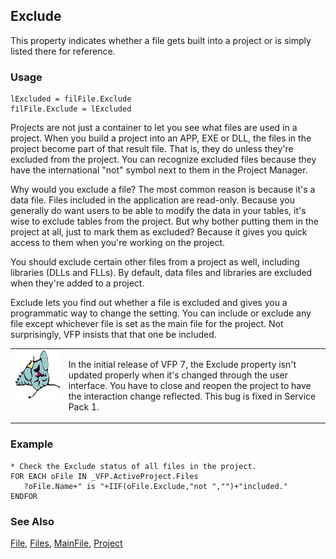 ## Exclude

This property indicates whether a file gets built into a project or is simply listed there for reference.

### Usage

```foxpro
lExcluded = filFile.Exclude
filFile.Exclude = lExcluded
```

Projects are not just a container to let you see what files are used in a project. When you build a project into an APP, EXE or DLL, the files in the project become part of that result file. That is, they do unless they're excluded from the project. You can recognize excluded files because they have the international "not" symbol next to them in the Project Manager.

Why would you exclude a file? The most common reason is because it's a data file. Files included in the application are read-only. Because you generally do want users to be able to modify the data in your tables, it's wise to exclude tables from the project. But why bother putting them in the project at all, just to mark them as excluded? Because it gives you quick access to them when you're working on the project. 

You should exclude certain other files from a project as well, including libraries (DLLs and FLLs). By default, data files and libraries are excluded when they're added to a project. 

Exclude lets you find out whether a file is excluded and gives you a programmatic way to change the setting. You can include or exclude any file except whichever file is set as the main file for the project. Not surprisingly, VFP insists that that one be included.

<table>
<tr>
  <td width="17%" valign="top">
<img width="95" height="78" src="fixbug1.gif">
  </td>
  <td width="83%" valign="top">
  <p>In the initial release of VFP 7, the Exclude property isn't updated properly when it's changed through the user interface. You have to close and reopen the project to have the interaction change reflected. This bug is fixed in Service Pack 1.</p>
  </td>
 </tr>
</table>

### Example

```foxpro
* Check the Exclude status of all files in the project.
FOR EACH oFile IN _VFP.ActiveProject.Files
   ?oFile.Name+" is "+IIF(oFile.Exclude,"not ","")+"included."
ENDFOR
```
### See Also

[File](s4g755.md), [Files](s4g734.md), [MainFile](s4g736.md), [Project](s4g730.md)